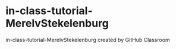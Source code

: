 # in-class-tutorial-MerelvStekelenburg
in-class-tutorial-MerelvStekelenburg created by GitHub Classroom
